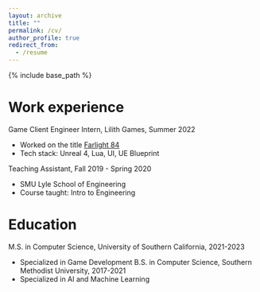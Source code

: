 ```yaml
---
layout: archive
title: ""
permalink: /cv/
author_profile: true
redirect_from:
  - /resume
---
```


{% include base_path %}

Work experience
======
Game Client Engineer Intern, Lilith Games, Summer 2022
  * Worked on the title [Farlight 84](https://farlight84.farlightgames.com/)
  * Tech stack: Unreal 4, Lua, UI, UE Blueprint

Teaching Assistant, Fall 2019 - Spring 2020
  * SMU Lyle School of Engineering
  * Course taught: Intro to Engineering

Education
======
M.S. in Computer Science, University of Southern California, 2021-2023
  * Specialized in Game Development
B.S. in Computer Science, Southern Methodist University, 2017-2021
  * Specialized in AI and Machine Learning


